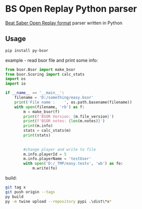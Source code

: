 # BS Open Replay Python parser

[Beat Saber Open Replay format](https://github.com/BeatLeader/BS-Open-Replay) parser written in Python

## Usage
```sh
pip install py-bsor
```

example - read bsor file and print some info:
```python
from bsor.Bsor import make_bsor
from bsor.Scoring import calc_stats
import os
import io

if __name__ == '__main__':
    filename = 'D:/something/easy.bsor'
    print('File name :    ', os.path.basename(filename))
    with open(filename, 'rb') as f:
        m = make_bsor(f)
        print(f'BSOR Version: {m.file_version}')
        print(f'BSOR notes: {len(m.notes)}')
        print(m.info)
        stats = calc_stats(m)
        print(stats)
        
        
        #change player and write to file
        m.info.playerId = 5
        m.info.playerName = 'testUser'
        with open('D:/_TMP/easy.testx', 'wb') as fo:
            m.write(fo)

```

build:
```sh
git tag x 
git push origin --tags
py build
py -m twine upload --repository pypi .\dist\*x*
```